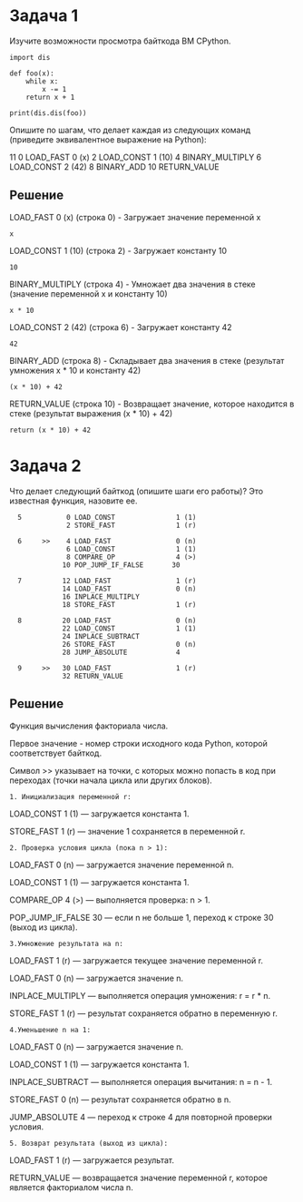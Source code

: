 # Задача 1
Изучите возможности просмотра байткода ВМ CPython.

```
import dis

def foo(x):
    while x:
        x -= 1
    return x + 1

print(dis.dis(foo))
```
Опишите по шагам, что делает каждая из следующих команд (приведите эквивалентное выражение на Python):

11 0 LOAD_FAST 0 (x) 2 LOAD_CONST 1 (10) 4 BINARY_MULTIPLY 6 LOAD_CONST 2 (42) 8 BINARY_ADD 10 RETURN_VALUE

## Решение
LOAD_FAST 0 (x) (строка 0) - Загружает значение переменной x 
```
x
```
LOAD_CONST 1 (10) (строка 2) - Загружает константу 10
```
10
```
BINARY_MULTIPLY (строка 4) - Умножает два значения в стеке (значение переменной x и константу 10)
```
x * 10
```
LOAD_CONST 2 (42) (строка 6) - Загружает константу 42
```
42
```
BINARY_ADD (строка 8) - Складывает два значения в стеке (результат умножения x * 10 и константу 42)
```
(x * 10) + 42
```

RETURN_VALUE (строка 10) - Возвращает значение, которое находится в стеке (результат выражения (x * 10) + 42)
```
return (x * 10) + 42
```

# Задача 2
Что делает следующий байткод (опишите шаги его работы)? Это известная функция, назовите ее.
```
  5           0 LOAD_CONST               1 (1)
              2 STORE_FAST               1 (r)

  6     >>    4 LOAD_FAST                0 (n)
              6 LOAD_CONST               1 (1)
              8 COMPARE_OP               4 (>)
             10 POP_JUMP_IF_FALSE       30

  7          12 LOAD_FAST                1 (r)
             14 LOAD_FAST                0 (n)
             16 INPLACE_MULTIPLY
             18 STORE_FAST               1 (r)

  8          20 LOAD_FAST                0 (n)
             22 LOAD_CONST               1 (1)
             24 INPLACE_SUBTRACT
             26 STORE_FAST               0 (n)
             28 JUMP_ABSOLUTE            4

  9     >>   30 LOAD_FAST                1 (r)
             32 RETURN_VALUE
```

## Решение
Функция вычиcления факториала числа.

Первое значение - номер строки исходного кода Python, которой соответствует байткод.

Символ >> указывает на точки, с которых можно попасть в код при переходах (точки начала цикла или других блоков).


    1. Инициализация переменной r:
     
LOAD_CONST 1 (1) — загружается константа 1.

STORE_FAST 1 (r) — значение 1 сохраняется в переменной r.

    2. Проверка условия цикла (пока n > 1):

LOAD_FAST 0 (n) — загружается значение переменной n.

LOAD_CONST 1 (1) — загружается константа 1.

COMPARE_OP 4 (>) — выполняется проверка: n > 1.

POP_JUMP_IF_FALSE 30 — если n не больше 1, переход к строке 30 (выход из цикла).

    3.Умножение результата на n:
  
LOAD_FAST 1 (r) — загружается текущее значение переменной r.

LOAD_FAST 0 (n) — загружается значение n.

INPLACE_MULTIPLY — выполняется операция умножения: r = r * n.

STORE_FAST 1 (r) — результат сохраняется обратно в переменную r.

    4.Уменьшение n на 1:
  
LOAD_FAST 0 (n) — загружается значение n.

LOAD_CONST 1 (1) — загружается константа 1.

INPLACE_SUBTRACT — выполняется операция вычитания: n = n - 1.

STORE_FAST 0 (n) — результат сохраняется обратно в n.

JUMP_ABSOLUTE 4 — переход к строке 4 для повторной проверки условия.

    5. Возврат результата (выход из цикла):

LOAD_FAST 1 (r) — загружается результат.

RETURN_VALUE — возвращается значение переменной r, которое является факториалом числа n.
